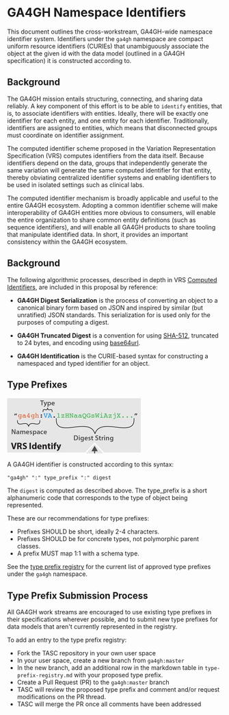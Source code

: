 # GA4GH Namespace Identifiers

This document outlines the cross-workstream, GA4GH-wide namespace identifier system. Identifiers under the `ga4gh` namespace are compact uniform resource identifiers (CURIEs) that unambiguously associate the object at the given id with the data model (outlined in a GA4GH specification) it is constructed according to.

## Background

The GA4GH mission entails structuring, connecting, and sharing data reliably. A key component of this effort is to be able to `identify` entities, that is, to associate identifiers with entities. Ideally, there will be exactly one identifier for each entity, and one entity for each identifier. Traditionally, identifiers are assigned to entities, which means that disconnected groups must coordinate on identifier assignment.

The computed identifier scheme proposed in the Variation Representation Specification (VRS) computes identifiers from the data itself. Because identifiers depend on the data, groups that independently generate the same variation will generate the same computed identifier for that entity, thereby obviating centralized identifier systems and enabling identifiers to be used in isolated settings such as clinical labs.

The computed identifier mechanism is broadly applicable and useful to the entire GA4GH ecosystem. Adopting a common identifier scheme will make interoperability of GA4GH entities more obvious to consumers, will enable the entire organization to share common entity definitions (such as sequence identifiers), and will enable all GA4GH products to share tooling that manipulate identified data. In short, it provides an important consistency within the GA4GH ecosystem.

## Background

The following algorithmic processes, described in depth in VRS [Computed Identifiers](https://vrs.ga4gh.org/en/1.0/impl-guide/computed_identifiers.html#computed-identifiers), are included in this proposal by reference:

* **GA4GH Digest Serialization** is the process of converting an object to a canonical binary form based on JSON and inspired by similar (but unratified) JSON standards. This serialization for is used only for the purposes of computing a digest.

* **GA4GH Truncated Digest** is a convention for using [SHA-512](https://nvlpubs.nist.gov/nistpubs/FIPS/NIST.FIPS.180-4.pdf), truncated to 24 bytes, and encoding using [base64url](https://datatracker.ietf.org/doc/html/rfc4648#section-5).

* **GA4GH Identification** is the CURIE-based syntax for constructing a namespaced and typed identifier for an object.

## Type Prefixes

![GA4GH type prefixes](./img/type-prefixes.png)

A GA4GH identifier is constructed according to this syntax:

```
"ga4gh" ":" type_prefix ":" digest
```

The `digest` is computed as described above. The type_prefix is a short alphanumeric code that corresponds to the type of object being represented.

These are our recommendations for type prefixes:

* Prefixes SHOULD be short, ideally 2-4 characters.
* Prefixes SHOULD be for concrete types, not polymorphic parent classes.
* A prefix MUST map 1:1 with a schema type.

See the [type prefix registry](./type-prefix-registry.md) for the current list of approved type prefixes under the `ga4gh` namespace.

## Type Prefix Submission Process

All GA4GH work streams are encouraged to use existing type prefixes in their specifications wherever possible, and to submit new type prefixes for data models that aren't currently represented in the registry.

To add an entry to the type prefix registry:
* Fork the TASC repository in your own user space
* In your user space, create a new branch from `ga4gh:master`
* In the new branch, add an additional row in the markdown table in `type-prefix-registry.md` with your proposed type prefix.
* Create a Pull Request (PR) to the `ga4gh:master` branch
* TASC will review the proposed type prefix and comment and/or request modifications on the PR thread.
* TASC will merge the PR once all comments have been addressed
